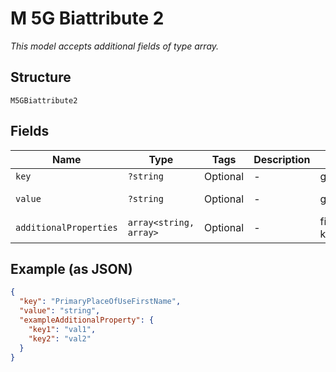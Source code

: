 
# M 5G Biattribute 2

*This model accepts additional fields of type array.*

## Structure

`M5GBiattribute2`

## Fields

| Name | Type | Tags | Description | Getter | Setter |
|  --- | --- | --- | --- | --- | --- |
| `key` | `?string` | Optional | - | getKey(): ?string | setKey(?string key): void |
| `value` | `?string` | Optional | - | getValue(): ?string | setValue(?string value): void |
| `additionalProperties` | `array<string, array>` | Optional | - | findAdditionalProperty(string key): array | additionalProperty(string key, array value): void |

## Example (as JSON)

```json
{
  "key": "PrimaryPlaceOfUseFirstName",
  "value": "string",
  "exampleAdditionalProperty": {
    "key1": "val1",
    "key2": "val2"
  }
}
```

